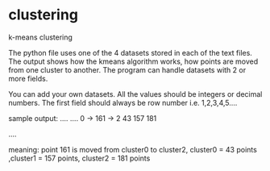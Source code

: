 # clustering
k-means clustering 

The python file uses one of the 4 datasets stored in each of the text files. The output shows how the kmeans algorithm works, how points are moved from one cluster to another. The program can handle datasets with 2 or more fields.

You can add your own datasets. All the values should be integers or decimal numbers. 
The first field should always be row number i.e. 1,2,3,4,5....


sample output:
....
....
0 -> 161 -> 2   43      157     181

....

meaning:
point 161 is moved from cluster0 to cluster2, cluster0 = 43 points ,cluster1 = 157 points, cluster2 = 181 points
